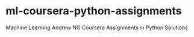 # ml-coursera-python-assignments
 Machine Learning Andrew NG Coursera Assignments in Python Solutions
